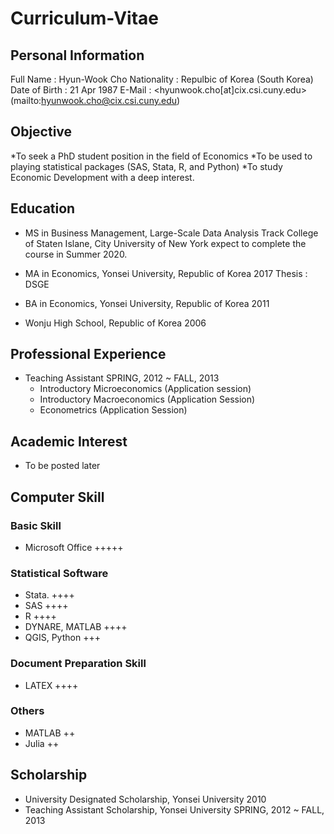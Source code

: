 # Curriculum-Vitae

## Personal Information
Full Name : Hyun-Wook Cho
Nationality : Repulbic of Korea (South Korea)
Date of Birth : 21 Apr 1987
E-Mail : <hyunwook.cho[at]cix.csi.cuny.edu>(mailto:hyunwook.cho@cix.csi.cuny.edu)

## Objective
*To seek a PhD student position in the field of Economics
*To be used to playing statistical packages (SAS, Stata, R, and Python)
*To study Economic Development with a deep interest.

## Education
* MS in Business Management, Large-Scale Data Analysis Track
College of Staten Islane, City University of New York
    expect to complete the course in Summer 2020.
    
* MA in Economics, Yonsei University, Republic of Korea          2017
 Thesis : DSGE
 
* BA in Economics, Yonsei University, Republic of Korea          2011
* Wonju High School, Republic of Korea          2006

## Professional Experience
* Teaching Assistant          SPRING, 2012 ~ FALL, 2013
  - Introductory Microeconomics (Application session)
  - Introductory Macroeconomics (Application Session)
  - Econometrics (Application Session)

## Academic Interest
* To be posted later 

## Computer Skill
### Basic Skill
  * Microsoft Office +++++
  
### Statistical Software
  * Stata. ++++
  * SAS ++++
  * R ++++
  * DYNARE, MATLAB ++++
  * QGIS, Python +++
  
### Document Preparation Skill
  * LATEX ++++

### Others
  * MATLAB ++
  * Julia ++

## Scholarship
* University Designated Scholarship, Yonsei University          2010
* Teaching Assistant Scholarship, Yonsei University          SPRING, 2012 ~ FALL, 2013
